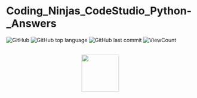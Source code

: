 # Coding_Ninjas_CodeStudio_Python-_Answers

![GitHub](https://img.shields.io/github/license/hegdepavankumar/Coding_Ninjas_CodeStudio_Python-_Answers?style=flat)
![GitHub top language](https://img.shields.io/github/languages/top/hegdepavankumar/Coding_Ninjas_CodeStudio_Python-_Answers?style=flat)
![GitHub last commit](https://img.shields.io/github/last-commit/hegdepavankumar/Coding_Ninjas_CodeStudio_Python-_Answers?style=flat)
![ViewCount](https://views.whatilearened.today/views/github/hegdepavankumar/Coding_Ninjas_CodeStudio_Python-_Answers.svg?cache=remove)

<p align="center">  
	<br>
	<a href="https://www.hackerrank.com/hegdepavankumar">
        <img height=100 src="https://asset.brandfetch.io/idQVGbrvGL/idjXOxpy_J.svg"> 
    </a>
    <br>
    <br>
</p>
